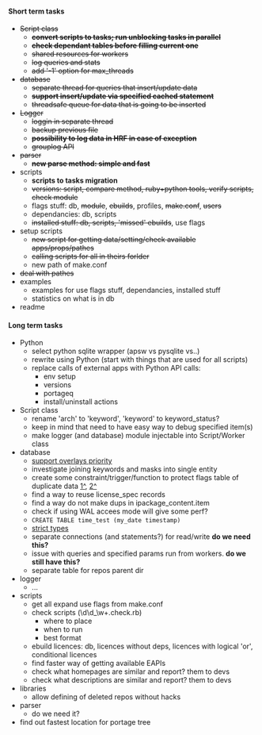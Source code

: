 #### Short term tasks
* ~~Script class~~
    + ~~**convert scripts to tasks; run unblocking tasks in parallel**~~
    + ~~**check dependant tables before filling current one**~~
    + ~~shared resources for workers~~
    + ~~log queries and stats~~
    + ~~add '-1' option for max_threads~~
* ~~database~~
    + ~~separate thread for queries that insert/update data~~
    + ~~**support insert/update via specified cached statement**~~
    + ~~threadsafe queue for data that is going to be inserted~~
* ~~Logger~~
    + ~~loggin in separate thread~~
    + ~~backup previous file~~
    + ~~**possibility to log data in HRF in case of exception**~~
    + ~~grouplog API~~
* ~~parser~~
    * ~~**new parse method: simple and fast**~~
* scripts
    + **scripts to tasks migration**
    + ~~versions: script, compare method, ruby+python tools, verify scripts, check module~~
    + flags stuff: db, ~~module~~, ~~ebuilds~~, profiles, ~~make.conf~~, ~~users~~
    + dependancies: db, scripts
    + ~~installed stuff: db, scripts, 'missed' ebuilds~~, use flags
* setup scripts
    + ~~new script for getting data/setting/check available apps/props/pathes~~
    + ~~calling scripts for all in theirs forlder~~
    + new path of make.conf
* ~~deal with pathes~~
* examples
    + examples for use flags stuff, dependancies, installed stuff
    + statistics on what is in db
* readme

#### Long term tasks
* Python
    + select python sqlite wrapper (apsw vs pysqlite vs..)
    + rewrite using Python (start with things that are used for all scripts)
    + replace calls of external apps with Python API calls:
        - env setup
        - versions
        - portageq
        - install/uninstall actions
* Script class
    + rename 'arch' to 'keyword', 'keyword' to keyword_status?
    + keep in mind that need to have easy way to debug specified item(s)
    + make logger (and database) module injectable into Script/Worker class
* database
    + [support overlays priority](https://www.linux.org.ru/forum/general/8364331?cid=8366484)
    + investigate joining keywords and masks into single entity
    + create some constraint/trigger/function to protect flags table of duplicate data [1^](https://www.linux.org.ru/forum/development/8077477), [2^](http://stackoverflow.com/questions/10231338/)
    + find a way to reuse license_spec records
    + find a way do not make dups in ipackage_content.item
    + check if using WAL accees mode will give some perf?
    + ```CREATE TABLE time_test (my_date timestamp)```
    + [strict types](http://stackoverflow.com/questions/2761563/sqlite-data-types)
    + separate connections (and statements?) for read/write __do we need this?__
    + issue with queries and specified params run from workers. __do we still have this?__
    + separate table for repos parent dir
* logger
    + ...
* scripts
    + get all expand use flags from make.conf
    + check scripts (\d\d_\w+\.check\.rb)
        - where to place
        - when to run
        - best format
    + ebuild licences: db, licences without deps, licences with logical 'or', conditional licences
    + find faster way of getting available EAPIs
    + check what homepages are similar and report? them to devs
    + check what descriptions are similar and report? them to devs
* libraries
    + allow defining of deleted repos without hacks
* parser
    + do we need it?
* find out fastest location for portage tree


